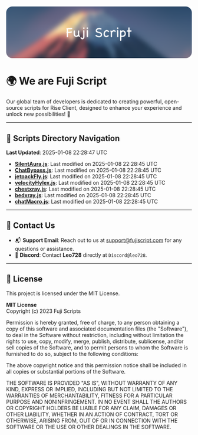 ![Banner](.github/b.webp)

# 🌍 **We are Fuji Script**

Our global team of developers is dedicated to creating powerful, open-source scripts for Rise Client, designed to enhance your experience and unlock new possibilities! 🌟

---
<!-- SCRIPTS_NAVIGATION_START -->
## 📂 **Scripts Directory Navigation**

**Last Updated**: 2025-01-08 22:28:47 UTC

- **[SilentAura.js](scripts/SilentAura.js)**: Last modified on 2025-01-08 22:28:45 UTC
- **[ChatBypass.js](scripts/ChatBypass.js)**: Last modified on 2025-01-08 22:28:45 UTC
- **[jetpackFly.js](scripts/jetpackFly.js)**: Last modified on 2025-01-08 22:28:45 UTC
- **[velocityHylex.js](scripts/velocityHylex.js)**: Last modified on 2025-01-08 22:28:45 UTC
- **[chestxray.js](scripts/chestxray.js)**: Last modified on 2025-01-08 22:28:45 UTC
- **[bedxray.js](scripts/bedxray.js)**: Last modified on 2025-01-08 22:28:45 UTC
- **[chatMacro.js](scripts/chatMacro.js)**: Last modified on 2025-01-08 22:28:45 UTC

<!-- SCRIPTS_NAVIGATION_END -->

---

## 💬 **Contact Us**  
- 📬 **Support Email**: Reach out to us at [support@fujiscript.com](mailto:support@fujiscript.com) for any questions or assistance.  
- 💬 **Discord**: Contact **Leo728** directly at `Discord@leo728`.

---

## 📜 **License**

This project is licensed under the MIT License.  

**MIT License**  
Copyright (c) 2023 Fuji Scripts  

Permission is hereby granted, free of charge, to any person obtaining a copy of this software and associated documentation files (the "Software"), to deal in the Software without restriction, including without limitation the rights to use, copy, modify, merge, publish, distribute, sublicense, and/or sell copies of the Software, and to permit persons to whom the Software is furnished to do so, subject to the following conditions:  

The above copyright notice and this permission notice shall be included in all copies or substantial portions of the Software.  

THE SOFTWARE IS PROVIDED "AS IS", WITHOUT WARRANTY OF ANY KIND, EXPRESS OR IMPLIED, INCLUDING BUT NOT LIMITED TO THE WARRANTIES OF MERCHANTABILITY, FITNESS FOR A PARTICULAR PURPOSE AND NONINFRINGEMENT. IN NO EVENT SHALL THE AUTHORS OR COPYRIGHT HOLDERS BE LIABLE FOR ANY CLAIM, DAMAGES OR OTHER LIABILITY, WHETHER IN AN ACTION OF CONTRACT, TORT OR OTHERWISE, ARISING FROM, OUT OF OR IN CONNECTION WITH THE SOFTWARE OR THE USE OR OTHER DEALINGS IN THE SOFTWARE.  
